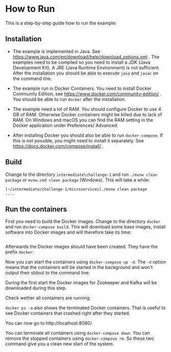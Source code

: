 # How to Run

This is a step-by-step guide how to run the example:

## Installation

* The example is implemented in Java. See
   https://www.java.com/en/download/help/download_options.xml . The
   examples need to be compiled so you need to install a JDK (Java
   Development Kit). A JRE (Java Runtime Environment) is not
   sufficient. After the installation you should be able to execute
   `java` and `javac` on the command line.

* The example run in Docker Containers. You need to install Docker
  Community Edition, see https://www.docker.com/community-edition/
  . You should be able to run `docker` after the installation.

* The example need a lot of RAM. You should configure Docker to use 4
  GB of RAM. Otherwise Docker containers might be killed due to lack
  of RAM. On Windows and macOS you can find the RAM setting in the
  Docker application under Preferences/ Advanced.
  
* After installing Docker you should also be able to run
  `docker-compose`. If this is not possible, you might need to install
  it separately. See https://docs.docker.com/compose/install/ .

## Build

Change to the directory `intermediate\challenge-1` and run `./mvnw clean
package` or `mvnw.cmd clean package` (Windows). This will take a while:

```
[~/intermediate/challenge-1/microservices]./mvnw clean package
....

```

## Run the containers

First you need to build the Docker images. Change to the directory
`docker` and run `docker-compose build`. This will download some base
images, install software into Docker images and will therefore take
its time:

```
```

Afterwards the Docker images should have been created. They have the prefix
`docker`:



Now you can start the containers using `docker-compose up -d`. The
`-d` option means that the containers will be started in the
background and won't output their stdout to the command line:


During the first start the Docker images for Zookeeper and Kafka will be downloaded during this step.

Check wether all containers are running:

`docker ps -a`  also shows the terminated Docker containers. That is
useful to see Docker containers that crashed right after they started.


You can now go to http://localhost:8080/. 

You can terminate all containers using `docker-compose down`.
You can remove the stopped containers using `docker-compose rm`.
So these two command give you a clean new start of the system.
